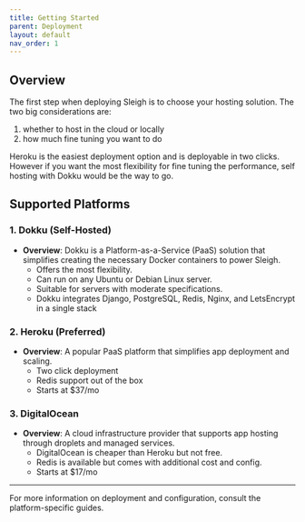 ```yaml
---
title: Getting Started
parent: Deployment
layout: default
nav_order: 1
---
```


## Overview
The first step when deploying Sleigh is to choose your hosting solution. The two big considerations are:
1. whether to host in the cloud or locally
2. how much fine tuning you want to do

Heroku is the easiest deployment option and is deployable in two clicks.  However if you want the most flexibility for fine tuning the performance, self hosting with Dokku would be the way to go.

## Supported Platforms

### 1. **Dokku (Self-Hosted)**
- **Overview**: Dokku is a Platform-as-a-Service (PaaS) solution that simplifies creating the necessary Docker containers to power Sleigh.
  - Offers the most flexibility.
  - Can run on any Ubuntu or Debian Linux server.
  - Suitable for servers with moderate specifications.
  - Dokku integrates Django, PostgreSQL, Redis, Nginx, and LetsEncrypt in a single stack

### 2. **Heroku (Preferred)**
- **Overview**: A popular PaaS platform that simplifies app deployment and scaling.
  - Two click deployment
  - Redis support out of the box
  - Starts at $37/mo

### 3. **DigitalOcean**
- **Overview**: A cloud infrastructure provider that supports app hosting through droplets and managed services.
  - DigitalOcean is cheaper than Heroku but not free.
  - Redis is available but comes with additional cost and config.
  - Starts at $17/mo

---
For more information on deployment and configuration, consult the platform-specific guides.
